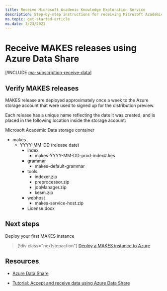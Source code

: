 ```yaml
---
title: Receive Microsoft Academic Knowledge Exploration Service
description: Step-by-step instructions for receiving Microsoft Academic Knowledge Exploration Service using Azure Data Share
ms.topic: get-started-article
ms.date: 3/23/2021
---
```


# Receive MAKES releases using Azure Data Share

[!INCLUDE [ma-subscription-receive-data](../includes/ma-subscription-receive-data.md)]

## Verify MAKES releases

MAKES release are deployed approximately once a week to the Azure storage account that were used to signed up for the distribution preview.

Each release has a unique name reflecting the date it was created, and is placed in the following location inside the storage account:

Microsoft Academic Data storage container
- makes
  - YYYY-MM-DD (release date)
    - index
      - makes-YYYY-MM-DD-prod-index#.kes
    - grammar
      - makes-default-grammar
    - tools
      - indexer.zip
      - preprocessor.zip
      - jobManager.zip
      - kesm.zip
    - webhost
      - makes-service-host.zip
    - License.docx

## Next steps

Deploy your first MAKES instance 
> [!div class="nextstepaction"]
>[Deploy a MAKES instance to Azure](get-started-create-api-instances.md)


## Resources

* [Azure Data Share](https://azure.microsoft.com/services/data-share/)

* [Tutorial: Accept and receive data using Azure Data Share](https://docs.microsoft.com/azure/data-share/subscribe-to-data-share)
